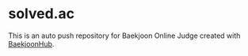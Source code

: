 # solved.ac
This is an auto push repository for Baekjoon Online Judge created with [BaekjoonHub](https://github.com/BaekjoonHub/BaekjoonHub).
